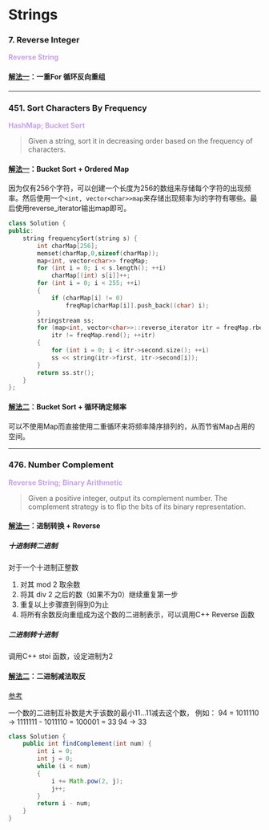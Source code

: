 # Strings

### 7. Reverse Integer
**<font color=#C8A1E6> Reverse String </font>**
#### [解法一](7-Reverse-Integer.java)：一重For 循环反向重组
---

### 451. Sort Characters By Frequency
**<font color=#C8A1E6> HashMap; Bucket Sort </font>**

> Given a string, sort it in decreasing 
order based on the frequency of characters.

#### [解法一](451-Sort-Characters-By-Frequency/451-Sort-Characters-By-Frequency.cpp)：Bucket Sort + Ordered Map
因为仅有256个字符，可以创建一个长度为256的数组来存储每个字符的出现频率。然后使用一个```<int, vector<char>>map```来存储出现频率为i的字符有哪些。最后使用reverse_iterator输出map即可。

``` Cpp
class Solution {
public:
    string frequencySort(string s) {
        int charMap[256];
        memset(charMap,0,sizeof(charMap));
        map<int, vector<char>> freqMap;
        for (int i = 0; i < s.length(); ++i)
            charMap[(int) s[i]]++;
        for (int i = 0; i < 255; ++i)
        {
            if (charMap[i] != 0)
                freqMap[charMap[i]].push_back((char) i);
        }
        stringstream ss;
        for (map<int, vector<char>>::reverse_iterator itr = freqMap.rbegin();
            itr != freqMap.rend(); ++itr)
        {
            for (int i = 0; i < itr->second.size(); ++i)
            ss << string(itr->first, itr->second[i]);
        }
        return ss.str();
    }
};
```
#### [解法二](451-Sort-Characters-By-Frequency/451-Sort-Characters-By-Frequency-Less-Memory.cpp)：Bucket Sort + 循环确定频率
可以不使用Map而直接使用二重循环来将频率降序排列的，从而节省Map占用的空间。

---

### 476. Number Complement
**<font color=#C8A1E6> Reverse String; Binary Arithmetic </font>**

>Given a positive integer, output its complement number.
The complement strategy is to flip the bits of its binary representation.

#### [解法一](476-Number-Complement/476-Number-Complement.cpp)：进制转换 + Reverse

##### 十进制转二进制
对于一个十进制正整数
1. 对其 mod 2 取余数
2. 将其 div 2 之后的数（如果不为0）继续重复第一步
3. 重复以上步骤直到得到0为止
4. 将所有余数反向重组成为这个数的二进制表示，可以调用C++ Reverse 函数

##### 二进制转十进制
调用C++ stoi 函数，设定进制为2

#### [解法二](476-Number-Complement/476-Number-Complement.java)：二进制减法取反
[参考](https://leetcode.com/problems/number-complement/discuss/96018/Java-very-simple-code-and-self-evident-explanation)

一个数的二进制互补数是大于该数的最小11...11减去这个数，
例如：
94 = 1011110 -> 1111111 - 1011110 = 100001 = 33
94 -> 33

``` Java
class Solution {
    public int findComplement(int num) {
        int i = 0;
        int j = 0;
        while (i < num)
        {
            i += Math.pow(2, j);
            j++;
        }
        return i - num;
    }
}
```
